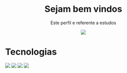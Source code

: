 <h1 align="center">Sejam bem vindos</h1>
<p align="center">Este perfil e referente a estudos</p>
<p align="center">
 <p align="center">
  <a href="https://github.com/DenverCoder1/readme-typing-svg">
	  <img src="https://readme-typing-svg.herokuapp.com?lines=Me+chamo+Paulo+Lacerda;Sou+aluno+fullstack,+Designer!&center=true&width=780&height=45">
  </a>
</p>

# Tecnologias

<img src="https://img.shields.io/badge/Html5-orange?style=for-the-badge&logo=Kibana&logoColor=white" />  

<img src="https://img.shields.io/badge/Css3-blue?style=for-the-badge&logo=Kibana&logoColor=white" />  

<img src="https://img.shields.io/badge/Bootstrap-purple?style=for-the-badge&logo=Kibana&logoColor=white" />

<img src="https://img.shields.io/badge/Git-dark blue?style=for-the-badge&logo=Kibana&logoColor=white" />
